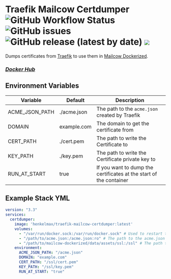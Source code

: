 # Traefik Mailcow Certdumper ![GitHub Workflow Status](https://img.shields.io/github/workflow/status/henkelmax/traefik-mailcow-certdumper/Build) ![GitHub issues](https://img.shields.io/github/issues-raw/henkelmax/traefik-mailcow-certdumper) ![GitHub release (latest by date)](https://img.shields.io/github/v/release/henkelmax/traefik-mailcow-certdumper?include_prereleases) ![](https://img.shields.io/docker/pulls/henkelmax/traefik-mailcow-certdumper)


Dumps certificates from [Traefik](https://containo.us/traefik/) to use them in [Mailcow Dockerized](https://github.com/mailcow/mailcow-dockerized).

### *[Docker Hub](https://hub.docker.com/r/henkelmax/traefik-mailcow-certdumper)*

## Environment Variables

| Variable       | Default     | Description                                                        |
| -------------- | ----------- | ------------------------------------------------------------------ |
| ACME_JSON_PATH | ./acme.json | The path to the `acme.json` created by Traefik                     |
| DOMAIN         | example.com | The domain to get the certificate from                             |
| CERT_PATH      | ./cert.pem  | The path to write the Certificate to                               |
| KEY_PATH       | ./key.pem   | The path to write the Certificate private key to                  |
| RUN_AT_START   | true        | If you want to dump the certificates at the start of the container |

## Example Stack YML

``` yml
version: "3.3"
services:
  certdumper:
    image: 'henkelmax/traefik-mailcow-certdumper:latest'
    volumes:
      - "/var/run/docker.sock:/var/run/docker.sock" # Used to restart the mailcow services after dumping
      - "/path/to/acme.json:/acme.json:ro" # The path to the acme.json
      - "/path/to/mailcow-dockerized/data/assets/ssl:/ssl" # The path to the Mailcow ssl directory
    environment:
      ACME_JSON_PATH: "/acme.json"
      DOMAIN: "example.com"
      CERT_PATH: "/ssl/cert.pem"
      KEY_PATH: "/ssl/key.pem"
      RUN_AT_START: "true"
```
